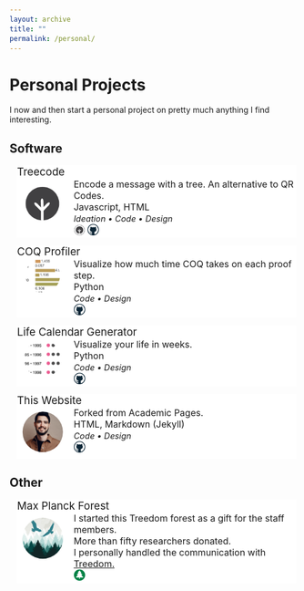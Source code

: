 ```yaml
---
layout: archive
title: ""
permalink: /personal/
---
```

<style>
.clip-circle {
  width: 100%;
  clip-path: circle(40%);
}
.gimage { 
    grid-area: image; 
}
.gheader { grid-area: header;
    font-size: 14pt; 
    text-align: left;
 }
 
.gdesc { grid-area: desc;   
    margin-left: 7pt;  
    font-size: 12pt; 
    text-align: left;
    vertical-align: center;
    height: 100%;
 }

.grid-container {
  display: grid;
  grid-template-areas:
    'header header'
    'image desc';
  grid-template-columns: 90px auto auto;
  grid-template-rows: auto auto auto;
  background-color: #ffffff;
  margin-top: 10pt;
  margin-left: 10pt;
  }

.small_text { 
    font-size: 11pt; 
    font-style: italic;
    text-align: left;
 }

.inline-text {
  max-width:15pt;
  max-height:15pt;
}

</style>

# Personal Projects 
I now and then start a personal project on pretty much anything I find interesting.

## Software 

<div class="grid-container">
    <div class="gimage"> <img src='/images/treecode.png' class='clip-circle'> </div>
    <div class="gheader">Treecode</div>
    <div class="gdesc">
        Encode a message with a tree. An alternative to QR Codes.  <br>
        Javascript, HTML <br>
        <span class="small_text">Ideation • Code • Design</span>
        <br>
        <a target="_blank" href="https://maida.me/treecode">
        <img src="/images/treecode.png" class="inline-text"></a>
        <a target="_blank" href="https://github.com/marcomaida/treecode">
        <img src="/images/github_logo.png" class="inline-text"></a>
    </div>
</div>

<div class="grid-container">
    <div class="gimage"> <img src='/images/coqprofiler.png' class='clip-circle'> </div>
    <div class="gheader">COQ Profiler</div>
    <div class="gdesc">
        Visualize how much time COQ takes on each proof step. <br>
        Python <br>
        <span class="small_text">Code • Design</span>
        <br>
        <a target="_blank" href="https://github.com/marcomaida/coqprofiler">
        <img src="/images/github_logo.png" class="inline-text"></a>
    </div>
</div>

<div class="grid-container">
    <div class="gimage"> <img src='/images/lifecalendar.png' class='clip-circle'> </div>
    <div class="gheader">Life Calendar Generator</div>
    <div class="gdesc">
        Visualize your life in weeks. <br>
        Python <br>
        <span class="small_text">Code • Design</span>
        <br>
        <a target="_blank" href="https://github.com/marcomaida/life-calendar">
        <img src="/images/github_logo.png" class="inline-text"></a>
    </div>
</div>

<div class="grid-container">
    <div class="gimage"> <img src='/images/profile.png' class='clip-circle'> </div>
    <div class="gheader">This Website</div>
    <div class="gdesc">
        Forked from <a target="_blank" href="https://github.com/academicpages/academicpages.github.io"></a> Academic Pages. <br>
        HTML, Markdown (Jekyll) <br>
        <span class="small_text">Code • Design</span>
        <br>
        <a target="_blank" href="https://github.com/marcomaida/marcomaida.github.io">
        <img src="/images/github_logo.png" class="inline-text"></a>
    </div>
</div>

## Other

<div class="grid-container">
    <div class="gimage"> <img src='/images/maxplanckforest.jpeg' class='clip-circle'> </div>
    <div class="gheader">Max Planck Forest</div>
    <div class="gdesc">
        I started this Treedom forest as a gift for the staff members. <br>
        More than fifty researchers donated. <br>
        I personally handled the communication with  <a target="_blank" href="https://treedom.net/"> Treedom. </a> <br>
        <a target="_blank" href="https://www.treedom.net/en/user/marco-maida/event/max-planck-forest">
        <img src="/images/tree.png" class="inline-text"></a>
    </div>
</div>
